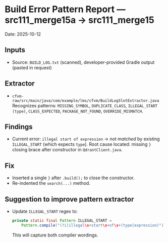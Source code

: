 # Build Error Pattern Report — src111_merge15a → src111_merge15

Date: 2025-10-12

## Inputs
- Source: `BUILD_LOG.txt` (scanned), developer-provided Gradle output (pasted in request)

## Extractor
- `cfvm-raw/src/main/java/com/example/lms/cfvm/BuildLogSlotExtractor.java`
  Recognizes patterns: `MISSING_SYMBOL`, `DUPLICATE_CLASS`, `ILLEGAL_START (type)`, `CLASS_EXPECTED`, `PACKAGE_NOT_FOUND`, `OVERRIDE_MISMATCH`.

## Findings
- Current error: `illegal start of expression` → *not matched* by existing `ILLEGAL_START` (which expects `type`).
  Root cause located: missing `}` closing brace after constructor in `QdrantClient.java`.

## Fix
- Inserted a single `}` after `.build();` to close the constructor.
- Re-indented the `search(...)` method.

## Suggestion to improve pattern extractor
- Update `ILLEGAL_START` regex to:
  ```java
  private static final Pattern ILLEGAL_START =
      Pattern.compile("(?i)illegal\s+start\s+of\s+(type|expression)");
  ```
  This will capture both compiler wordings.
